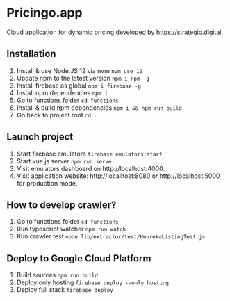 # Pricingo.app
Cloud application for dynamic pricing developed by https://strategio.digital.

## Installation
1. Install & use Node.JS 12 via nvm `nvm use 12`
1. Update npm to the latest version `npm i npm -g`
1. Install firebase as global `npm i firebase -g`
1. Install npm dependencies `npm i`
1. Go to functions folder `cd functions`
1. Install & build npm dependencies `npm i && npm run build`
1. Go back to project root `cd ..`
   
## Launch project
1. Start firebase emulators `firebase emulators:start`
1. Start vue.js server `npm run serve`
1. Visit emulators dashboard on http://localhost:4000.
1. Visit application website: http://localhost:8080 or http://localhost:5000 for production mode.

## How to develop crawler?
1. Go to functions folder `cd functions`
1. Run typescript watcher `npm run watch`
1. Run crawler test `node lib/extractor/test/HeurekaListingTest.js`

## Deploy to Google Cloud Platform
1. Build sources `npm run build`
1. Deploy only hosting `firebase deploy --only hosting`
1. Deploy full stack `firebase deploy`